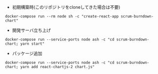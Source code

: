 - 初期構築時(このリポジトリをcloneしてきた場合は不要)

```
docker-compose run --rm node sh -c "create-react-app scrum-burndown-chart"
```

- 開発サーバ立ち上げ

```
docker-compose run --service-ports node ash -c "cd scrum-burndown-chart; yarn start"
```

- パッケージ追加

```
docker-compose run --service-ports node ash -c "cd scrum-burndown-chart; yarn add react-chartjs-2 chart.js"
```
